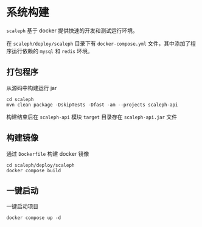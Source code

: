 # 系统构建

`scaleph` 基于 docker 提供快速的开发和测试运行环境。

在 `scaleph/deploy/scaleph` 目录下有 `docker-compose.yml` 文件，其中添加了程序运行依赖的 `mysql` 和 `redis` 环境。

## 打包程序

从源码中构建运行 jar

```shell
cd scaleph
mvn clean package -DskipTests -Dfast -am --projects scaleph-api 
```

构建结束后在 `scaleph-api` 模块 `target` 目录存在 `scaleph-api.jar` 文件

## 构建镜像

通过 `Dockerfile` 构建 docker 镜像

```shell
cd scaleph/deploy/scaleph
docker compose build
```

## 一键启动

一键启动项目

```shell
docker compose up -d
```

